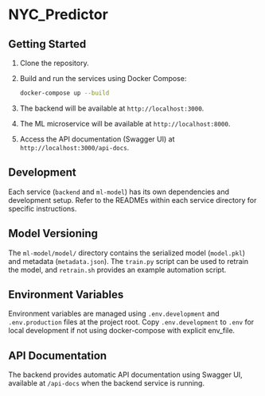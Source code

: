 # NYC_Predictor

## Getting Started

1.  Clone the repository.
2.  Build and run the services using Docker Compose:

    ```bash
    docker-compose up --build
    ```

3.  The backend will be available at `http://localhost:3000`.
4.  The ML microservice will be available at `http://localhost:8000`.
5.  Access the API documentation (Swagger UI) at `http://localhost:3000/api-docs`.

## Development

Each service (`backend` and `ml-model`) has its own dependencies and development setup. Refer to the READMEs within each service directory for specific instructions.


## Model Versioning

The `ml-model/model/` directory contains the serialized model (`model.pkl`) and metadata (`metadata.json`). The `train.py` script can be used to retrain the model, and `retrain.sh` provides an example automation script.

## Environment Variables

Environment variables are managed using `.env.development` and `.env.production` files at the project root. Copy `.env.development` to `.env` for local development if not using docker-compose with explicit env_file.

## API Documentation

The backend provides automatic API documentation using Swagger UI, available at `/api-docs` when the backend service is running.